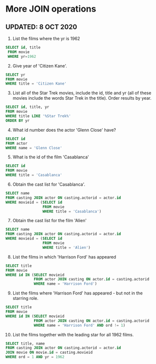 # More JOIN operations
## UPDATED: 8 OCT 2020

1. List the films where the yr is 1962 
~~~sql
SELECT id, title
 FROM movie
 WHERE yr=1962
 ~~~

2. Give year of 'Citizen Kane'. 
~~~sql
SELECT yr
FROM movie
WHERE title = 'Citizen Kane'
~~~

3. List all of the Star Trek movies, include the id, title and yr (all of these movies include the words Star Trek in the title). Order results by year. 
~~~sql
SELECT id, title, yr
FROM movie
WHERE title LIKE '%Star Trek%'
ORDER BY yr
~~~

4. What id number does the actor 'Glenn Close' have? 
~~~sql
SELECT id
FROM actor
WHERE name = 'Glenn Close'
~~~

5. What is the id of the film 'Casablanca' 
~~~sql
SELECT id
FROM movie
WHERE title = 'Casablanca'
~~~

6. Obtain the cast list for 'Casablanca'. 
~~~sql
SELECT name
FROM casting JOIN actor ON casting.actorid = actor.id
WHERE movieid = (SELECT id
                 FROM movie
                 WHERE title = 'Casablanca')
~~~

7. Obtain the cast list for the film 'Alien' 
~~~sql
SELECT name
FROM casting JOIN actor ON casting.actorid = actor.id
WHERE movieid = (SELECT id
                 FROM movie
                 WHERE title = 'Alien')
~~~

8. List the films in which 'Harrison Ford' has appeared 
~~~sql
SELECT title
FROM movie
WHERE id IN (SELECT movieid
             FROM actor JOIN casting ON actor.id = casting.actorid
             WHERE name = 'Harrison Ford')
~~~

9. List the films where 'Harrison Ford' has appeared - but not in the starring role. 
~~~sql
SELECT title
FROM movie
WHERE id IN (SELECT movieid
             FROM actor JOIN casting ON actor.id = casting.actorid
             WHERE name = 'Harrison Ford' AND ord != 1)
~~~


10. List the films together with the leading star for all 1962 films. 
~~~sql
SELECT title, name
FROM casting JOIN actor ON casting.actorid = actor.id
JOIN movie ON movie.id = casting.movieid
WHERE ord = 1 AND yr = 1962
~~~

